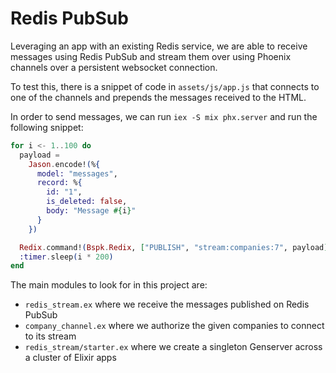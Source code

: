 # Redis PubSub

Leveraging an app with an existing Redis service, we are able to receive messages using Redis PubSub and stream them over using Phoenix channels over a persistent websocket connection.

To test this, there is a snippet of code in `assets/js/app.js` that connects to one of the channels and prepends the messages received to the HTML.

In order to send messages, we can run `iex -S mix phx.server` and run the following snippet:

```elixir
for i <- 1..100 do
  payload =
    Jason.encode!(%{
      model: "messages",
      record: %{
        id: "1",
        is_deleted: false,
        body: "Message #{i}"
      }
    })

  Redix.command!(Bspk.Redix, ["PUBLISH", "stream:companies:7", payload])
  :timer.sleep(i * 200)
end
```

The main modules to look for in this project are:

 - `redis_stream.ex` where we receive the messages published on Redis PubSub
 - `company_channel.ex` where we authorize the given companies to connect to its stream
 - `redis_stream/starter.ex` where we create a singleton Genserver across a cluster of Elixir apps
